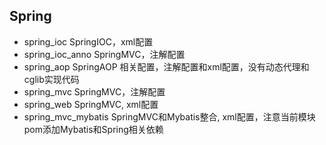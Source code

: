 ## Spring
* spring_ioc SpringIOC，xml配置
* spring_ioc_anno SpringMVC，注解配置
* spring_aop SpringAOP 相关配置，注解配置和xml配置，没有动态代理和cglib实现代码
* spring_mvc SpringMVC，注解配置
* spring_web SpringMVC, xml配置
* spring_mvc_mybatis SpringMVC和Mybatis整合, xml配置，注意当前模块pom添加Mybatis和Spring相关依赖